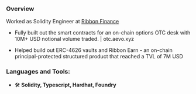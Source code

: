 <h3 align="left"> Overview</h3>

Worked as Solidity Engineer at [Ribbon Finance](https://www.ribbon.finance/)

- Fully built out the smart contracts for an on-chain options OTC desk with 10M+ USD notional
volume traded. | otc.aevo.xyz

- Helped build out ERC-4626 vaults and Ribbon Earn - an on-chain principal-protected structured
product that reached a TVL of 7M USD

<h3 align="left">Languages and Tools:</h3>

- 🛠️ **Solidity, Typescript, Hardhat, Foundry**
